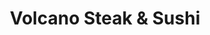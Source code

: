 ---
layout: place
title: "Volcano Steak & Sushi"
permalink: /georgia/kennesaw/volcano-steak-sushi.html
stateAbbr: GA
stateName: Georgia
cityName: Kennesaw
seo:
  name: "Volcano Steak & Sushi"
  type: Restaurant
  links: null
description: "Looking for sushi in Kennesaw, Georgia? Check out Volcano Steak & Sushi for a delightful Japanese dining experience. Enjoy a variety of sushi and other dishe..."
place_id: ChIJTd-nN2UV9YgR_vP0_lhOAGA
photos:
  - name: >-
      places/ChIJTd-nN2UV9YgR_vP0_lhOAGA/photos/AeeoHcJdEBsBW5SWTqQk8rBz8HqnIFRRPfSTYJtl0xV_z2Pp58ZQ7Tet1F0wqAwexKQJenYNZtwb2c-a6Q-0gQ8Z5sx7Mi7841HIy87YlLuepKMdDSnsmvEGygfVXw0MGxOeddTZgfRb7vx7eXi69PovENC-aDhTHFkRtdQAgUg2rJaIZ7JVBfYPUazdM-W2sLundokAkJKCzBE--G78kcg5GHKDnuAuUAEpEX5ecX7S1IZ7RcBJUyXGZKollG_g_jylJZK7c6dtCRqnzsH4xRR0P3ds3XvE3rBgNwK3cxCcac1micJ4WN1FEOTmCyBk8wFRJmxVeu4dwf8UfZiYSSS3qZUDhUdrDjaI-X5SuYQAlRf-z4PX2CR0pkonmPAS237pYsjKSZ8EcyJeWhrx-myaSMAmsYl5AG6TYAUFzJ_YBRzneHQW
    widthPx: 3264
    heightPx: 1836
    authorAttributions:
      - displayName: ini AK Channel
        uri: https://maps.google.com/maps/contrib/102488237707538551495
        photoUri: >-
          https://lh3.googleusercontent.com/a-/ALV-UjVYcT4hFB4HFwi4VZQLfyrNbMo-DH_fq4oBysptyt-pKBQBkmcHjw=s100-p-k-no-mo
    flagContentUri: >-
      https://www.google.com/local/imagery/report/?cb_client=maps_api_places.places_api&image_key=!1e10!2sCIHM0ogKEICAgIDW--a92AE&hl=en-US
    googleMapsUri: >-
      https://www.google.com/maps/place//data=!3m4!1e2!3m2!1sCIHM0ogKEICAgIDW--a92AE!2e10!4m2!3m1!1s0x88f5156537a7df4d:0x60004e58fef4f3fe
  - name: >-
      places/ChIJTd-nN2UV9YgR_vP0_lhOAGA/photos/AeeoHcKo7kk0LBxGUGeGyapYWs9bZS1sKSBlnhdpUzWu5VhR7Ed6QpAH8iZTUFLhlPVPNxt98bgbby5IocUHvS9jvDvZUBepz9bBuXjrci7CjkD8Hif4tQqqGSfUX5I0V-snbktfaTI3jTTMkunJqhH1mhQu90BaDpJr1IpLOAIxRLgW11Mva6Qd2YDApdR4SDbFBjCA4G7n1HfqVVn01h6tLCJYZQCSe2GUV_yd0I24Z-QHoDMH0i0FOKIEfWyb6d8qTVdekgSuhPllVwBacnMGtG0XeEW2yaVvSbqL4OwDZ5wPzz3zvTBTxJmaIXNi8LVbLuF1L6pzyuSm1ndN2Jg7QCj9BAwQiqMzriZUeLgfUzjrPNRCJtSgcq0sdqg_VglQVQf4ZOHSBznzW-vfu4PMGeA8Z8dsz85MnTsVfDNLrWfi1Q
    widthPx: 4032
    heightPx: 2268
    authorAttributions:
      - displayName: Christine Wilmott
        uri: https://maps.google.com/maps/contrib/113168479588686677651
        photoUri: >-
          https://lh3.googleusercontent.com/a-/ALV-UjWYzw2FKHxDnFZn9Pr6bAt34Owvp8BqibhwRbIV6zEFKE39KA53LA=s100-p-k-no-mo
    flagContentUri: >-
      https://www.google.com/local/imagery/report/?cb_client=maps_api_places.places_api&image_key=!1e10!2sCIHM0ogKEICAgICk4sD2fA&hl=en-US
    googleMapsUri: >-
      https://www.google.com/maps/place//data=!3m4!1e2!3m2!1sCIHM0ogKEICAgICk4sD2fA!2e10!4m2!3m1!1s0x88f5156537a7df4d:0x60004e58fef4f3fe
  - name: >-
      places/ChIJTd-nN2UV9YgR_vP0_lhOAGA/photos/AeeoHcL3RSRd5rP6e_JNFprnBiroltiNWpNIEODjUAQCwY3sA5hOGyRvWoZtDNzNFshK2NcbLQzbBfo-QxqZAwnL8BqHRd8XXyZDGD0vgN51NlA8t06YRoPru4Hmsc68FWRAv9dmsaNVYpIn2ppsPwIgbG10daKSHxTjPYh8i6O_sahgI5Jrw7j5VKRkve7FkusWGm-zJCbbjUrX4KPvmFiuTuIOfaLZ5WyKrbMs6OMRxrHY3KsQg6J5kESV5TdyTyrUcwqCWe_QjpFoxWOKi9o5eFm8J9kooBE0iUOljzE3BbpL6cGp13c0oPOSnnJwRvnXC7hzJ1EN_nHArZIvmhs_dxtW35yivKd0t2k-k1_fWDvh7C20sdZUDM_IOMHkMnmPoLsWBQCzter4xbL0wtXipmwcOxR-Utg3XMO4lChpGjRUSw
    widthPx: 4624
    heightPx: 3472
    authorAttributions:
      - displayName: Matt Lafont
        uri: https://maps.google.com/maps/contrib/103429064030656518552
        photoUri: >-
          https://lh3.googleusercontent.com/a-/ALV-UjXMGAbXTWiaCWXVSxZNZHax2aykTJLzv27s8RfjykeSYbP8rczXHw=s100-p-k-no-mo
    flagContentUri: >-
      https://www.google.com/local/imagery/report/?cb_client=maps_api_places.places_api&image_key=!1e10!2sCIHM0ogKEICAgMCg7IaYRw&hl=en-US
    googleMapsUri: >-
      https://www.google.com/maps/place//data=!3m4!1e2!3m2!1sCIHM0ogKEICAgMCg7IaYRw!2e10!4m2!3m1!1s0x88f5156537a7df4d:0x60004e58fef4f3fe
  - name: >-
      places/ChIJTd-nN2UV9YgR_vP0_lhOAGA/photos/AeeoHcKVtLLl6WPnX9FiVYxUySBmFFpmu6Q-5tdwWuEVKCEqpTNoMnu4do_xV4UQaRNO_Rb3hDqLSSIdmycVN-p7NOaNKYouwl3KisNREumHws0wmaibJ5AwGeoDh63ZQMpkV2_5aeev_7MzI5_762cUH7MK9alU9jb5yn__g5vC6KgbY83nP1mDZJYktXlpKJVFibhJOFPxnaaXqz1jYAcUMZbGx8RmFv8NEF1pEdOQ9-iI-iKccmM0HG07HgFb8p39IGUsGDwj01v5pKyRoWM4eGFQxJb3nNeA_jOmm9aXBVt2yCPRDkrMr6kbYNNkC55YziY5phnnt25MXJs-_7ZCSbjqdsD8Sd9hEPwDf-F-ZEwWT9SHupNV6iVgRW0z2YFa0XDLbS3xO69vPBSEttAZoJBRqvrkbwpRA6a67-HyEgi7-w
    widthPx: 3000
    heightPx: 4000
    authorAttributions:
      - displayName: Khalilah Scott
        uri: https://maps.google.com/maps/contrib/101105557688195631020
        photoUri: >-
          https://lh3.googleusercontent.com/a-/ALV-UjVsmQs_6k09J5vYm9TfyHWnSAgtEDcov5b-Uh79BuQzSaaxBuiEuw=s100-p-k-no-mo
    flagContentUri: >-
      https://www.google.com/local/imagery/report/?cb_client=maps_api_places.places_api&image_key=!1e10!2sCIHM0ogKEICAgMDg_eOYGQ&hl=en-US
    googleMapsUri: >-
      https://www.google.com/maps/place//data=!3m4!1e2!3m2!1sCIHM0ogKEICAgMDg_eOYGQ!2e10!4m2!3m1!1s0x88f5156537a7df4d:0x60004e58fef4f3fe
  - name: >-
      places/ChIJTd-nN2UV9YgR_vP0_lhOAGA/photos/AeeoHcKNVB6O8kMlO8ihzmnwi1dIGHXlZxrQ2mWgQydrJic3X66r0JOCNBXCYStweKQrX81v5bLhAJh4Tkuj-S_5jCQ7P_8JkIt9iA7fsDPL0WZksdH_1IotD5AJqUz_QEslZsB11NZ3oAfCvdPmVqN_h2olCG0UPuoUtNFKDYd3VbeKvyO7DxGVw8SV2v7mlhOK76vSbD8o0PMNngEXb8JBStAoFBm_bxn1dM4s6VbtvB5v7YGs6FguJ3-S_KA8k11EEfzTF0AX9PAJtVC0lKNcMiRM9PyXgyYgNkGOPOQpuDUyWECnrKPzjItE6baIAavH-kzQQL3jBHxSNE1ZzHgrDDz9y5c0gwkuyQoX9s3L1LhrkG4tztw4C_fIgORLG7aZhGWEvXDbwNE8PJcpbRJt4IcJRS4Q-sOpf2HPWrniuxjr1YUGuieFoL9n2yiHGMeL
    widthPx: 4800
    heightPx: 3614
    authorAttributions:
      - displayName: April Shelnut
        uri: https://maps.google.com/maps/contrib/111454457990147839201
        photoUri: >-
          https://lh3.googleusercontent.com/a-/ALV-UjXjNJM6uZfUmB-ktCep4HTgBPL5c-SMTioGEDZIANloKepMzuu_=s100-p-k-no-mo
    flagContentUri: >-
      https://www.google.com/local/imagery/report/?cb_client=maps_api_places.places_api&image_key=!1e10!2sCIABIhAA3iUkxxOjNmfE_ZEAANFW&hl=en-US
    googleMapsUri: >-
      https://www.google.com/maps/place//data=!3m4!1e2!3m2!1sCIABIhAA3iUkxxOjNmfE_ZEAANFW!2e10!4m2!3m1!1s0x88f5156537a7df4d:0x60004e58fef4f3fe
  - name: >-
      places/ChIJTd-nN2UV9YgR_vP0_lhOAGA/photos/AeeoHcKXbxvb1S9S5PmXcp2F8CVN47UPx1h80QvXk5Y-ClkER0zQnT0mpgc5fy3R8D95zIoIFXTsgGa9XzXvlP_KCrFsnXfM1LRzSgZenFfaDhSleugJzQXOk3wqOjoQiqtWmNclQoARnlIQjyoBLB8yQDZR26OB-BOokkFtW06nntRnZLLJ4S_Y2XXGUrZhmpLJPC4CbB0BHsQaWtU1MyA9RVFz2W6fIf8tmGBigwwOd2VqEFNuUMSnuyg3jea9ttrFAwGyxPcvpOd6pwHIOzR0AMXfYubjzM89Wgq0nuBVwoGbCo7fA85sYxqb0vUTnrr2qiPM3ZHc49QfiQWW8BY0ldUFFRJxST1tp8errNqeqzw83HU0c02t1WEqROwJY5tSDAkWyhub_nh-ibUbEgZYM2DJaIFx_lXR_ISHKPPDCwUDHPG_
    widthPx: 3024
    heightPx: 4032
    authorAttributions:
      - displayName: Stephanie Paolucci
        uri: https://maps.google.com/maps/contrib/116412483463010163031
        photoUri: >-
          https://lh3.googleusercontent.com/a/ACg8ocI-WeFeSO2W7UcNqMH-_VFxI3t4fZ5FNW3_grmA0nJohycWtQ=s100-p-k-no-mo
    flagContentUri: >-
      https://www.google.com/local/imagery/report/?cb_client=maps_api_places.places_api&image_key=!1e10!2sCIHM0ogKEICAgICT4KeP7wE&hl=en-US
    googleMapsUri: >-
      https://www.google.com/maps/place//data=!3m4!1e2!3m2!1sCIHM0ogKEICAgICT4KeP7wE!2e10!4m2!3m1!1s0x88f5156537a7df4d:0x60004e58fef4f3fe
  - name: >-
      places/ChIJTd-nN2UV9YgR_vP0_lhOAGA/photos/AeeoHcIDz3lOGTCnKw3bk3lhTIfECcj9inD-nI2AqAZL2W7Tq9Z1of1dInC4Q4WCmZ0G-k9HlJcpN41ahiNo83gvXeKhmkSTjrM34kyhHGqpEe5JnXNW1SwpXI2tuEIRjQ8Q_rZQAqjdXJ9imS9l-lUbxGrmw9E5SZOIGxUcQNgOKoiEii2bbwGH97IWJPln7NK8DHHa9Ptj6svWXX50Gi_z1rJrgGsiVYYHqUkLtc-j7gEF-RBbWbr4gkNiOlN25zVr0CNNZpJQFhVT5EInJRii2iUopclSFYZrnc0sFTr9hUg53jCuGornpo_rNTWZ_5NIrCGEOspapjUjxEgBYbwZhcNCAPJOELAwBRCcrinzCCj9ErIuiFdFsj0qpyJl1OxAnr6RlCYLA74zWg9oXaBK-gOxUJF43oVLIvyNexHj7HBNFQ
    widthPx: 4032
    heightPx: 2268
    authorAttributions:
      - displayName: Jerrad's List
        uri: https://maps.google.com/maps/contrib/100231384012828755687
        photoUri: >-
          https://lh3.googleusercontent.com/a-/ALV-UjWqP3sQowr5M3ICTKkzwFOgZlOtgBW88EaeIRSGxQrpiSV7My0e=s100-p-k-no-mo
    flagContentUri: >-
      https://www.google.com/local/imagery/report/?cb_client=maps_api_places.places_api&image_key=!1e10!2sCIHM0ogKEICAgICJybbmGQ&hl=en-US
    googleMapsUri: >-
      https://www.google.com/maps/place//data=!3m4!1e2!3m2!1sCIHM0ogKEICAgICJybbmGQ!2e10!4m2!3m1!1s0x88f5156537a7df4d:0x60004e58fef4f3fe
  - name: >-
      places/ChIJTd-nN2UV9YgR_vP0_lhOAGA/photos/AeeoHcK0bke7ouue9mK1gR4vFFOhajFJrh4rDigdjHJzgQnijKNRAs7nIAWAi8Jv5Ljj_GsBZLdXlaS7NafZMnhViTHE31Lgtj4WlnkqbcS1vZXxTqBib5WabRCF-GNwSI-Scz-u21bLMclIZL7FtoLbyR8wB8G55erRpK59dK6VkfktFbFpVhdEQxIOU9CbVM7xkZIi544Clg3yt6TXCxgcTVxWRpF9rezGnj6E0nAyBcPCsI7UesP7tGVi-2kYZL7hdSqDbYGBqneVrTHUsB4ahFZkButbzIKSn7nUm-SWfXDWHKbbg62kmwYUNnGuZx-UWEQhZA2WOtlt5Co6XTf-9UJhtLJEDS_9iXQHyoShZWr5hlW0IlhlLa0s_QzBqQrf8zxKgyf1gNry0vIRiz-CL2YLXKlzMLBE9lZUfcVZ8T_dcg
    widthPx: 4032
    heightPx: 3024
    authorAttributions:
      - displayName: Kevin Williams
        uri: https://maps.google.com/maps/contrib/108396910791113485187
        photoUri: >-
          https://lh3.googleusercontent.com/a-/ALV-UjXoT4rADIghScce15IaCdRTT1-BkDXzm7dAS-Yk1_eAzVZPm18=s100-p-k-no-mo
    flagContentUri: >-
      https://www.google.com/local/imagery/report/?cb_client=maps_api_places.places_api&image_key=!1e10!2sCIHM0ogKEICAgICDgbeUTw&hl=en-US
    googleMapsUri: >-
      https://www.google.com/maps/place//data=!3m4!1e2!3m2!1sCIHM0ogKEICAgICDgbeUTw!2e10!4m2!3m1!1s0x88f5156537a7df4d:0x60004e58fef4f3fe
  - name: >-
      places/ChIJTd-nN2UV9YgR_vP0_lhOAGA/photos/AeeoHcLVX5Sty8b9Z1FnMHI3CKjPPKtFUf6E17CjZg7klvIAkEhKJC_p1UNI7898s1pn8-qvWHTWAY4O2eMIWXWmunx5OwGRVKX7Bzozp-yY_tMnpM9bdwT3jFAxSWyhE3SRfbe0rp_GKV5Cby1s-TM3HAtkywqbG1AkZTFMLyqyKDfQVe2JTl4vL2H-KD1kQcvtqhX2zq4-tRne-Hkif17tUbmW5aBe675yf9jIIQ_bJPYcTu5loasCgJN72l0wKBUXbWfyt5zN_0a72lo0jtHNsAT_bXzuAqy5VMCW3UeOqovFkdl445N630i0gdMWoK0iAtfGuJ1we8ARnMVa8PaGgYlvXnQIPhIRRhL3b0oQxAi_9K_Ed3KEWtvCNLlKW4_pRAqbxrGr4OEaMlsGk99j9At06hgEwZBa1w3WCufDEmhZDe30
    widthPx: 3056
    heightPx: 3056
    authorAttributions:
      - displayName: Charlene Neal
        uri: https://maps.google.com/maps/contrib/106152702433406268140
        photoUri: >-
          https://lh3.googleusercontent.com/a-/ALV-UjVfasla2Cu-mrsQPmBiSYnLiV34DU3CtHeGhR8H12X8xcKoKOpa=s100-p-k-no-mo
    flagContentUri: >-
      https://www.google.com/local/imagery/report/?cb_client=maps_api_places.places_api&image_key=!1e10!2sCIHM0ogKEICAgICpl4rv4AE&hl=en-US
    googleMapsUri: >-
      https://www.google.com/maps/place//data=!3m4!1e2!3m2!1sCIHM0ogKEICAgICpl4rv4AE!2e10!4m2!3m1!1s0x88f5156537a7df4d:0x60004e58fef4f3fe
  - name: >-
      places/ChIJTd-nN2UV9YgR_vP0_lhOAGA/photos/AeeoHcK7y8pF0k8OxP_tmUO6AlMjBLSoqALkyX562TH53pdUVE8h404fTI8-nS14mlUr9Not2whI71xSucGSus8mILoT9f6ywogWbHHlG0L9ajbz2E4JZfE_4CL9ytUPTR0RGpPbYFZwPGQgxWRzh4kaDRBtrk6z2cntHLOIL0FoZSmkCwK9nvVDY_n3cb9tQxpM2WIwRM5jsUxQX_fnNMj6yL5dsFhuoN5ouSSH1A0dDRIA-StMaUP7gAnbXLpAjI2wISRMHkTkZcg9N3f_AE5vhU9CPW1x5KBbzfJOlTUNAxzWaSr1BgDXUSLu3vdYbz4DGiothZBA_cNPH9mpld_Z30yiYGb2WdMA8kr8NqHXzNjQuTDTQIX-74R4hJR2mXeGV-UckRhpmeh7HTZQaQZr2L2TRlodbZOqYVI_5GvMD_Jdzg
    widthPx: 4032
    heightPx: 3024
    authorAttributions:
      - displayName: jason rochester
        uri: https://maps.google.com/maps/contrib/108358961219036375010
        photoUri: >-
          https://lh3.googleusercontent.com/a-/ALV-UjX5k1KwVq6ny9cQOSa5bUl_PgqLzHdWPAF2Qn42hAUNb2Boonmf=s100-p-k-no-mo
    flagContentUri: >-
      https://www.google.com/local/imagery/report/?cb_client=maps_api_places.places_api&image_key=!1e10!2sCIHM0ogKEICAgICE88jPGQ&hl=en-US
    googleMapsUri: >-
      https://www.google.com/maps/place//data=!3m4!1e2!3m2!1sCIHM0ogKEICAgICE88jPGQ!2e10!4m2!3m1!1s0x88f5156537a7df4d:0x60004e58fef4f3fe
address: '1985 Cobb Pkwy NW #130th, Kennesaw, GA 30152, USA'
street: '1985 Cobb Pkwy NW #130th'
city: Kennesaw
state: GA
zip: '30152'
country: USA
neighborhood: null
latitude: '34.000127'
longitude: '-84.591836'
accessibility_options:
  wheelchairAccessibleParking: true
  wheelchairAccessibleEntrance: true
  wheelchairAccessibleRestroom: true
  wheelchairAccessibleSeating: true
business_status: OPERATIONAL
name: Volcano Steak & Sushi
google_maps_links:
  directionsUri: >-
    https://www.google.com/maps/dir//''/data=!4m7!4m6!1m1!4e2!1m2!1m1!1s0x88f5156537a7df4d:0x60004e58fef4f3fe!3e0
  placeUri: https://maps.google.com/?cid=6917615171782636542
  writeAReviewUri: >-
    https://www.google.com/maps/place//data=!4m3!3m2!1s0x88f5156537a7df4d:0x60004e58fef4f3fe!12e1
  reviewsUri: >-
    https://www.google.com/maps/place//data=!4m4!3m3!1s0x88f5156537a7df4d:0x60004e58fef4f3fe!9m1!1b1
  photosUri: >-
    https://www.google.com/maps/place//data=!4m3!3m2!1s0x88f5156537a7df4d:0x60004e58fef4f3fe!10e5
primary_type: Japanese Restaurant
opening_hours:
  regular: null
  current: null
secondary_opening_hours:
  regular:
    weekdayDescriptions: null
    type: null
  current:
    weekdayDescriptions: null
    type: null
phone: null
price_level: null
price_range: null
rating: null
rating_count: 0
website: null
reviews: null
parking_options: null
payment_options: null
allow_dogs: null
curbside_pickup: null
delivery: null
dine_in: null
good_for_children: null
good_for_groups: null
good_for_sports: null
live_music: null
menu_for_children: null
outdoor_seating: null
reservable: null
restroom: null
serves_beer: null
serves_breakfast: null
serves_brunch: null
serves_cocktails: null
serves_coffee: null
serves_dinner: null
serves_dessert: null
serves_lunch: null
serves_vegetarian_food: null
serves_wine: null
takeout: null
summary: null

---